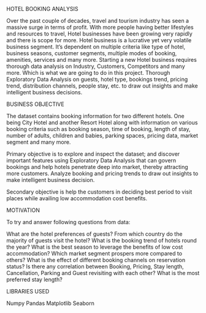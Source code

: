 HOTEL BOOKING ANALYSIS

Over the past couple of decades, travel and tourism industry has seen a massive surge in terms of profit. With more people having better lifestyles and resources to travel, Hotel businesses have been growing very rapidly and there is scope for more. Hotel business is a lucrative yet very volatile business segment. It’s dependent on multiple criteria like type of hotel, business seasons, customer segments, multiple modes of booking, amenities, services and many more. Starting a new Hotel business requires thorough data analysis on Industry, Customers, Competitors and many more. Which is what we are going to do in this project. Thorough Exploratory Data Analysis on guests, hotel type, bookings trend, pricing trend, distribution channels, people stay, etc. to draw out insights and make intelligent business decisions.

BUSINESS OBJECTIVE

The dataset contains booking information for two different hotels. One being City Hotel and another Resort Hotel along with information on various booking criteria such as booking season, time of booking, length of stay, number of adults, children and babies, parking spaces, pricing data, market segment and many more.

Primary objective is to explore and inspect the dataset; and discover important features using Exploratory Data Analysis that can govern bookings and help hotels penetrate deep into market, thereby attracting more customers. Analyze booking and pricing trends to draw out insights to make intelligent business decision.

Secondary objective is help the customers in deciding best period to visit places while availing low accommodation cost benefits.

MOTIVATION

To try and answer following questions from data:

What are the hotel preferences of guests?
From which country do the majority of guests visit the hotel?
What is the booking trend of hotels round the year?
What is the best season to leverage the benefits of low cost accommodation?
Which market segment prospers more compared to others?
What is the effect of different booking channels on reservation status?
Is there any correlation between Booking, Pricing, Stay length, Cancellation, Parking and Guest revisiting with each other?
What is the most preferred stay length?

LIBRARIES USED

Numpy
Pandas
Matplotlib
Seaborn
